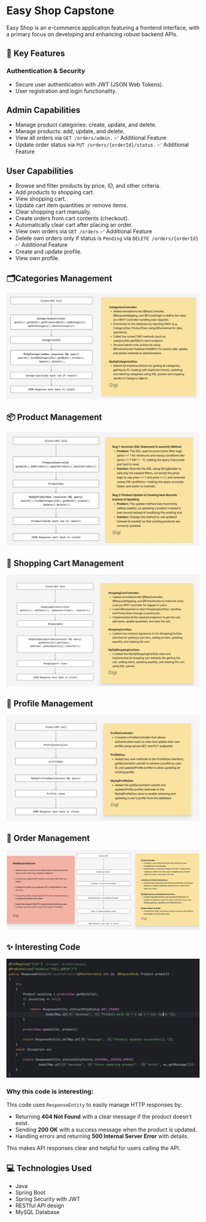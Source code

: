 <body>
    <h1>Easy Shop Capstone</h1>
    <p>
        Easy Shop is an e-commerce application featuring a frontend interface, with a primary focus on developing and enhancing robust backend APIs.
    </p>
    <h2>🔑 Key Features</h2>
    <h3>Authentication & Security</h3>
    <ul>
        <li>Secure user authentication with JWT (JSON Web Tokens).</li>
        <li>User registration and login functionality.</li>
    </ul>
   <h2>Admin Capabilities</h2>
    <ul>
        <li>Manage product categories: create, update, and delete.</li>
        <li>Manage products: add, update, and delete.</li>
    <li>View all orders via <code>GET /orders/admin.</code>
            <span class="tag"> ✅ Additional Feature</span>
        </li>
        <li>Update order status via <code>PUT /orders/{orderId}/status.</code>
            <span class="tag"> ✅ Additional Feature</span>
        </li>
    </ul>
    <h2>User Capabilities</h2>
    <ul>
        <li>Browse and filter products by price, ID, and other criteria.</li>
        <li>Add products to shopping cart.</li>
        <li>View shopping cart.</li>
        <li>Update cart item quantities or remove items.</li>
        <li>Clear shopping cart manually.</li>
        <li>Create orders from cart contents (checkout).</li>
        <li>Automatically clear cart after placing an order.</li>
          <li>View own orders via <code>GET /orders</code>
            <span class="tag"> ✅ Additional Feature</span>
        </li>
        <li>Delete own orders only if status is <code>Pending</code> via <code>DELETE /orders/{orderId}</code>
            <span class="tag"> ✅ Additional Feature</span>
        </li>
        <li>Create and update profile.</li>
        <li>View own profile.</li>
    </ul>
    <div class="section">
        <h2>🗂Categories Management</h2>
        <div class="screenshot">
            <img src="./capstone-starter%20/src/Image/cat.png" alt="Categories Screenshot">
        </div>
    </div>
     <div class="section">
        <h2>📦 Product Management</h2>
        <div class="screenshot">
            <img src="./capstone-starter%20/src/Image/product.png" alt="Products Screenshot">
        </div>
    </div>
    <div class="section">
        <h2>🛒 Shopping Cart Management</h2>
        <div class="screenshot">
            <img src="./capstone-starter%20/src/Image/shoppincart.png" alt="Shopping Cart Screenshot">
        </div>
    </div>
    <div class="section">
        <h2>👤 Profile Management</h2>
        <div class="screenshot">
            <img src="./capstone-starter%20/src/Image/profile.png" alt="Profile Screenshot">
        </div>
    </div>
    <div class="section">
        <h2>📑 Order Management</h2>
        <div class="screenshot">
            <img src="./capstone-starter%20/src/Image/order.png" alt="Orders Screenshot">
        </div>
    </div>
     <div class="section">
        <h2>✨ Interesting Code</h2>
       <div class="screenshot">
            <img src="./capstone-starter%20/src/Image/code.png" alt="Orders Screenshot">
        </div>
         <h3>Why this code is interesting:</h3>
<p>This code uses <code>ResponseEntity</code> to easily manage HTTP responses by:</p>
<ul>
  <li>Returning <strong>404 Not Found</strong> with a clear message if the product doesn’t exist.</li>
  <li>Sending <strong>200 OK</strong> with a success message when the product is updated.</li>
  <li>Handling errors and returning <strong>500 Internal Server Error</strong> with details.</li>
</ul>
<p>This makes API responses clear and helpful for users calling the API.</p>
    </div>
    <h2>💻 Technologies Used</h2>
    <ul>
        <li>Java</li>
        <li>Spring Boot</li>
        <li>Spring Security with JWT</li>
        <li>RESTful API design</li>
        <li>MySQL Database</li>
    </ul>
</body>
